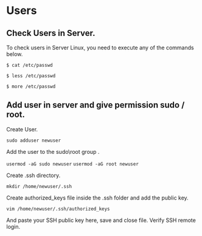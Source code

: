 # Users

## Check Users in Server.

To check users in Server Linux, you need to execute any of the commands below.

```
$ cat /etc/passwd

$ less /etc/passwd

$ more /etc/passwd
```

## Add user in server and give permission sudo / root.

Create User.

`sudo adduser newuser`

Add the user to the sudo\root group .

`usermod -aG sudo newuser`
`usermod -aG root newuser`

Create .ssh directory.

`mkdir /home/newuser/.ssh`

Create authorized_keys file inside the .ssh folder and add the public key.

`vim /home/newuser/.ssh/authorized_keys`

And paste your SSH public key here, save and close file.
Verify SSH remote login.